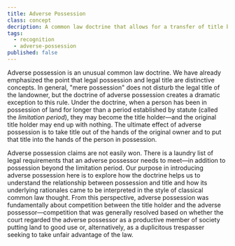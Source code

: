 ```yaml
---
title: Adverse Possession
class: concept
decription: A common law doctrine that allows for a transfer of title by virtue of possession
tags:
  - recognition
  - adverse-possession
published: false
---
```


Adverse possession is an unusual common law doctrine. We have already emphasized the point that legal possession and legal title are distinctive concepts. In general, "mere possession" does not disturb the legal title of the landowner, but the doctrine of adverse possession creates a dramatic exception to this rule. Under the doctrine, when a person has been in possession of land for longer than a period established by statute (called the *limitation period*), they may become the title holder—and the original title holder may end up with nothing. The ultimate effect of adverse possession is to take title out of the hands of the original owner and to put that title into the hands of the person in possession.

Adverse possession claims are not easily won. There is a laundry list of legal requirements that an adverse possessor needs to meet—in addition to possession beyond the limitation period. Our purpose in introducing adverse possession here is to explore how the doctrine helps us to understand the relationship between possession and title and how its underlying rationales came to be interpreted in the style of classical common law thought. From this perspective, adverse possession was fundamentally about competition between the title holder and the adverse possessor—competition that was generally resolved based on whether the court regarded the adverse possessor as a productive member of society putting land to good use or, alternatively, as a duplicitous trespasser seeking to take unfair advantage of the law.